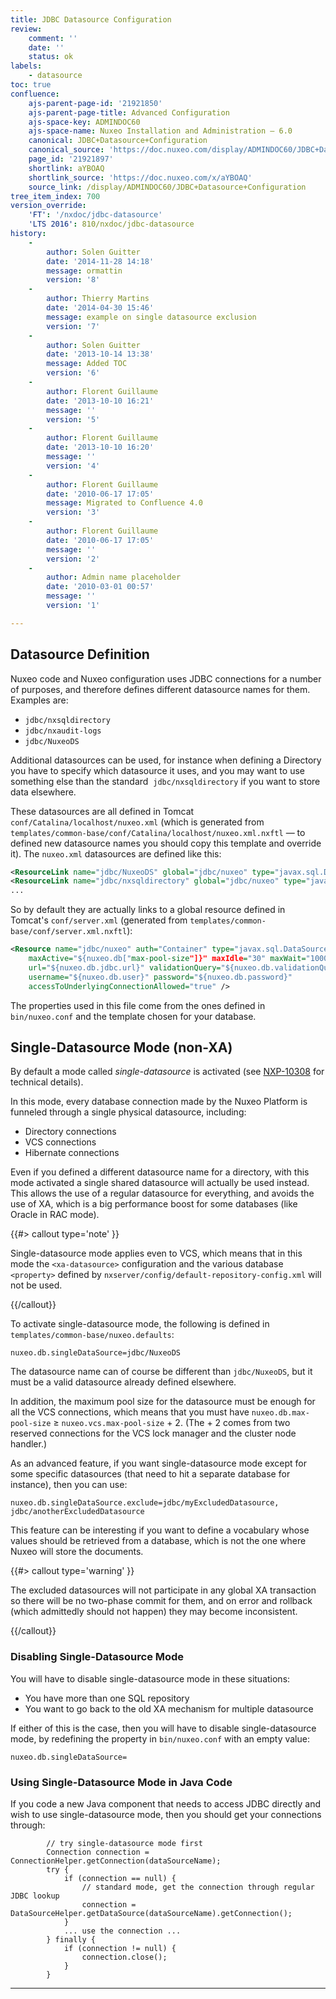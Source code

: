 ```yaml
---
title: JDBC Datasource Configuration
review:
    comment: ''
    date: ''
    status: ok
labels:
    - datasource
toc: true
confluence:
    ajs-parent-page-id: '21921850'
    ajs-parent-page-title: Advanced Configuration
    ajs-space-key: ADMINDOC60
    ajs-space-name: Nuxeo Installation and Administration — 6.0
    canonical: JDBC+Datasource+Configuration
    canonical_source: 'https://doc.nuxeo.com/display/ADMINDOC60/JDBC+Datasource+Configuration'
    page_id: '21921897'
    shortlink: aYBOAQ
    shortlink_source: 'https://doc.nuxeo.com/x/aYBOAQ'
    source_link: /display/ADMINDOC60/JDBC+Datasource+Configuration
tree_item_index: 700
version_override:
    'FT': '/nxdoc/jdbc-datasource'
    'LTS 2016': 810/nxdoc/jdbc-datasource
history:
    -
        author: Solen Guitter
        date: '2014-11-28 14:18'
        message: ormattin
        version: '8'
    -
        author: Thierry Martins
        date: '2014-04-30 15:46'
        message: example on single datasource exclusion
        version: '7'
    -
        author: Solen Guitter
        date: '2013-10-14 13:38'
        message: Added TOC
        version: '6'
    -
        author: Florent Guillaume
        date: '2013-10-10 16:21'
        message: ''
        version: '5'
    -
        author: Florent Guillaume
        date: '2013-10-10 16:20'
        message: ''
        version: '4'
    -
        author: Florent Guillaume
        date: '2010-06-17 17:05'
        message: Migrated to Confluence 4.0
        version: '3'
    -
        author: Florent Guillaume
        date: '2010-06-17 17:05'
        message: ''
        version: '2'
    -
        author: Admin name placeholder
        date: '2010-03-01 00:57'
        message: ''
        version: '1'

---
```

## Datasource Definition

Nuxeo code and Nuxeo configuration uses JDBC connections for a number of purposes, and therefore defines different datasource names for them. Examples are:

*   `jdbc/nxsqldirectory`
*   `jdbc/nxaudit-logs`
*   `jdbc/NuxeoDS`

Additional datasources can be used, for instance when defining a Directory you have to specify which datasource it uses, and you may want to use something else than the standard&nbsp; `jdbc/nxsqldirectory` if you want to store data elsewhere.

These datasources are all defined in Tomcat `conf/Catalina/localhost/nuxeo.xml` (which is generated from `templates/common-base/conf/Catalina/localhost/nuxeo.xml.nxftl` &mdash; to defined new datasource names you should copy this template and override it). The `nuxeo.xml` datasources are defined like this:

```xml
<ResourceLink name="jdbc/NuxeoDS" global="jdbc/nuxeo" type="javax.sql.DataSource" />
<ResourceLink name="jdbc/nxsqldirectory" global="jdbc/nuxeo" type="javax.sql.DataSource" />
...
```

So by default they are actually links to a global resource defined in Tomcat's `conf/server.xml` (generated from `templates/common-base/conf/server.xml.nxftl`):

```xml
<Resource name="jdbc/nuxeo" auth="Container" type="javax.sql.DataSource"
    maxActive="${nuxeo.db["max-pool-size"]}" maxIdle="30" maxWait="10000" driverClassName="${nuxeo.db.driver}"
    url="${nuxeo.db.jdbc.url}" validationQuery="${nuxeo.db.validationQuery}"
    username="${nuxeo.db.user}" password="${nuxeo.db.password}"
    accessToUnderlyingConnectionAllowed="true" />
```

The properties used in this file come from the ones defined in `bin/nuxeo.conf` and the template chosen for your database.

## Single-Datasource Mode (non-XA)

By default a mode called _single-datasource_ is activated (see [NXP-10308](https://jira.nuxeo.com/browse/NXP-10308) for technical details).

In this mode, every database connection made by the Nuxeo Platform is funneled through a single physical datasource, including:

*   Directory connections
*   VCS connections
*   Hibernate connections

Even if you defined a different datasource name for a directory, with this mode activated a single shared datasource will actually be used instead. This allows the use of a regular datasource for everything, and avoids the use of XA, which is a big performance boost for some databases (like Oracle in RAC mode).

{{#> callout type='note' }}

Single-datasource mode applies even to VCS, which means that in this mode the `<xa-datasource>` configuration and the various database `<property>` defined by `nxserver/config/default-repository-config.xml` will not be used.

{{/callout}}

To activate single-datasource mode, the following is defined in `templates/common-base/nuxeo.defaults`:

```
nuxeo.db.singleDataSource=jdbc/NuxeoDS
```

The datasource name can of course be different than `jdbc/NuxeoDS`, but it must be a valid datasource already defined elsewhere.

In addition, the maximum pool size for the datasource must be enough for all the VCS connections, which means that you must have `nuxeo.db.max-pool-size` &ge; `nuxeo.vcs.max-pool-size` + 2\. (The + 2 comes from two reserved connections for the VCS lock manager and the cluster node handler.)

As an advanced feature, if you want single-datasource mode except for some specific datasources (that need to hit a separate database for instance), then you can use:

```
nuxeo.db.singleDataSource.exclude=jdbc/myExcludedDatasource, jdbc/anotherExcludedDatasource
```

This feature can be interesting if you want to define a vocabulary whose values should be retrieved from a database, which is not the one where Nuxeo will store the documents.

{{#> callout type='warning' }}

The excluded datasources will not participate in any global XA transaction so there will be no two-phase commit for them, and on error and rollback (which admittedly should not happen) they may become inconsistent.

{{/callout}}

### Disabling Single-Datasource Mode

You will have to disable single-datasource mode in these situations:

*   You have more than one SQL repository
*   You want to go back to the old XA mechanism for multiple datasource

If either of this is the case, then you will have to disable single-datasource mode, by redefining the property in `bin/nuxeo.conf` with an empty value:

```
nuxeo.db.singleDataSource=
```

### Using Single-Datasource Mode in Java Code

If you code a new Java component that needs to access JDBC directly and wish to use single-datasource mode, then you should get your connections through:

```
        // try single-datasource mode first
        Connection connection = ConnectionHelper.getConnection(dataSourceName);
        try {
            if (connection == null) {
                // standard mode, get the connection through regular JDBC lookup
                connection = DataSourceHelper.getDataSource(dataSourceName).getConnection();
            }
            ... use the connection ...
        } finally {
            if (connection != null) {
                connection.close();
            }
        }
```

* * *
